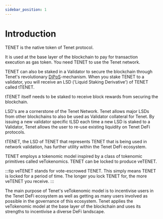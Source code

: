 ```yaml
---
sidebar_position: 1
---
```


# Introduction

TENET is the native token of Tenet protocol.

It is used at the base layer of the blockchain to pay for transaction execution as gas token. You need TENET to use the Tenet network.

TENET can also be staked in a Validator to secure the blockchain through Tenet's revolutionary [DiPoS](https://docs.tenet.org/diversified-pos/diversified-pos-tenet)-mechanism. When you stake TENET to a validator, you will receive an LSD ('Liquid Staking Derivative') of TENET called tTENET.

tTENET itself needs to be staked to receive block rewards from securing the blockchain.

LSD's are a cornerstone of the Tenet Network. Tenet allows major LSDs from other blockchains to also be used as Validator collateral for Tenet. By issuing a new validator specific tLSD each time a new LSD is staked to a Validator, Tenet allows the user to re-use existing liquidity on Tenet DeFi protocols.

tTENET, the LSD of TENET that represents TENET that is being used in network validation, has further utility within the Tenet DeFi ecosystem.

TENET employs a tokenomic model inspired by a class of tokenomic primitives called veTokenomics. TENET can be locked to produce veTENET.

:::tip
veTENET stands for vote-escrowed TENET. This simply means TENET is locked for a period of time. The longer you lock TENET for, the more veTENET you receive.
:::

The main purpose of Tenet's veTokenomic model is to incentivise users in the Tenet DeFi ecosystem as well as getting as many users involved as possible in the governance of this ecosystem. Tenet applies the veTokenomic model at the base layer of the blockchain and uses its strengths to incentivise a diverse DeFi landscape.
